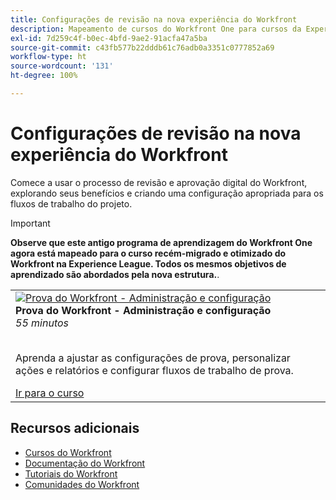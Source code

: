 ```yaml
---
title: Configurações de revisão na nova experiência do Workfront
description: Mapeamento de cursos do Workfront One para cursos da Experience League
exl-id: 7d259c4f-b0ec-4bfd-9ae2-91acfa47a5ba
source-git-commit: c43fb577b22dddb61c76adb0a3351c0777852a69
workflow-type: ht
source-wordcount: '131'
ht-degree: 100%

---
```


# Configurações de revisão na nova experiência do Workfront

Comece a usar o processo de revisão e aprovação digital do Workfront, explorando seus benefícios e criando uma configuração apropriada para os fluxos de trabalho do projeto.

>[!IMPORTANT]
>
>**Observe que este antigo programa de aprendizagem do Workfront One agora está mapeado para o curso recém-migrado e otimizado do Workfront na Experience League.  Todos os mesmos objetivos de aprendizado são abordados pela nova estrutura.**.

<table>
  <tr>
   <td>
      <a href="https://experienceleague.adobe.com/?recommended=Workfront-A-1-2022.3.proof">
      <img alt="Prova do Workfront - Administração e configuração" src="https://cdn.experienceleague.adobe.com/thumb/workfront-proof-administration-and-setup.png"/>
      </a>
      <div>
         <strong>Prova do Workfront - Administração e configuração</strong></a>         
         <br/><em>55 minutos</em>
      </div>
      <p>
        <br/>
         Aprenda a ajustar as configurações de prova, personalizar ações e relatórios e configurar fluxos de trabalho de prova.
      </p>
      <a  rel="noreferrer" target="_blank" href="https://experienceleague.adobe.com/?recommended=Workfront-A-1-2022.3.proof" class="spectrum-Button spectrum-Button--primary spectrum-Button--sizeM">
      <span class="spectrum-Button-label has-no-wrap has-text-weight-bold">Ir para o curso</span>
      </a>
   </td>   
  </tr>

</table>

## Recursos adicionais

* [Cursos do Workfront](https://experienceleague.adobe.com/?lang=pt-BR&amp;Solution=Workfront#courses)
* [Documentação do Workfront](https://experienceleague.adobe.com/docs/workfront.html?lang=pt-BR)
* [Tutoriais do Workfront](https://experienceleague.adobe.com/docs/workfront-learn/tutorials-workfront/home.html?lang=pt-BR)
* [Comunidades do Workfront](https://experienceleaguecommunities.adobe.com/t5/workfront/ct-p/workfront)
